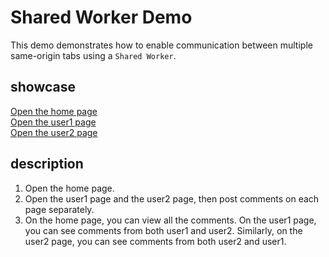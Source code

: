 # Shared Worker Demo

This demo demonstrates how to enable communication between multiple same-origin tabs using a `Shared Worker`.

## showcase

[Open the home page](https://mdn.github.io/dom-examples/web-workers/shared-worker/index.html)  
[Open the user1 page](https://mdn.github.io/dom-examples/web-workers/index1.html)  
[Open the user2 page](https://mdn.github.io/dom-examples/web-workers/index2.html)

## description

1. Open the home page.
2. Open the user1 page and the user2 page, then post comments on each page separately.
3. On the home page, you can view all the comments. On the user1 page, you can see comments from both user1 and user2. Similarly, on the user2 page, you can see comments from both user2 and user1.
